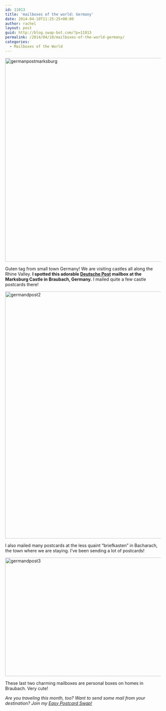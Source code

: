 ```yaml
---
id: 11013
title: 'mailboxes of the world: Germany'
date: 2014-04-10T11:25:25+00:00
author: rachel
layout: post
guid: http://blog.swap-bot.com/?p=11013
permalink: /2014/04/10/mailboxes-of-the-world-germany/
categories:
  - Mailboxes of the World
---
```

[<img src="http://blog.swap-bot.com/wp-content/uploads/2014/04/germanpostmarksburg.jpg" alt="germanpostmarksburg" width="600" height="660" class="alignnone size-full wp-image-11016" />](http://blog.swap-bot.com/wp-content/uploads/2014/04/germanpostmarksburg.jpg)

Guten tag from small town Germany! We are visiting castles all along the Rhine Valley. **I spotted this adorable [Deutsche Post](http://www.deutschepost.de/de.html) mailbox at the Marksburg Castle in Braubach, Germany.** I mailed quite a few castle postcards there!

<img src="http://blog.swap-bot.com/wp-content/uploads/2014/04/germandpost2.jpg" alt="germandpost2" width="600" height="800" class="alignnone size-full wp-image-11014" />

I also mailed many postcards at the less quaint &#8220;briefkasten&#8221; in Bacharach, the town where we are staying. I&#8217;ve been sending a lot of postcards! 

[<img src="http://blog.swap-bot.com/wp-content/uploads/2014/04/germandpost3.jpg" alt="germandpost3" width="600" height="384" class="alignnone size-full wp-image-11015" />](http://blog.swap-bot.com/wp-content/uploads/2014/04/germandpost3.jpg)

These last two charming mailboxes are personal boxes on homes in Braubach. Very cute!

_Are you traveling this month, too? Want to send some mail from your destination? Join my [Easy Postcard Swap!](http://www.swap-bot.com/swap/show/173014)_